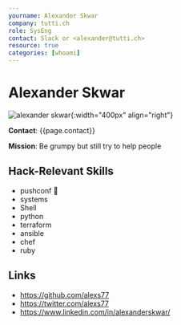 ```yaml
---
yourname: Alexander Skwar
company: tutti.ch
role: SysEng
contact: Slack or <alexander@tutti.ch>
resource: true
categories: [whoami]
---
```


# Alexander Skwar

![alexander skwar](/hackdays/whoami/pics/alexander.png "Alexander Skwar"){:width="400px" align="right"}

**Contact**: {{page.contact}}

**Mission**: Be grumpy but still try to help people

## Hack-Relevant Skills

- pushconf 🤩
- systems
- Shell
- python
- terraform
- ansible
- chef
- ruby

## Links

- <https://github.com/alexs77>
- <https://twitter.com/alexs77>
- <https://www.linkedin.com/in/alexanderskwar/>
